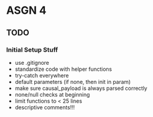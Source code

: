 # ASGN 4
## TODO

### Initial Setup Stuff
- use .gitignore
- standardize code with helper functions
- try-catch everywhere
- default parameters (if none, then init in param)
- make sure causal_payload is always parsed correctly
- none/null checks at beginning
- limit functions to < 25 lines
- descriptive comments!!!
